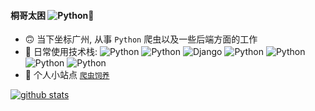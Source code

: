 #### 桐哥太困 ![Python](https://img.shields.io/badge/桐哥-2021-blue)👋

- 🙃 当下坐标广州, 从事 `Python` 爬虫以及一些后端方面的工作
- 🚀 日常使用技术栈: ![Python](https://img.shields.io/badge/Python-3.8-blue) 
![Python](https://img.shields.io/badge/Vue-3.0-green)
![Django](https://img.shields.io/badge/Django-3.0-brightgreen)
![Python](https://img.shields.io/badge/FastApi-latest-yellow) 
![Python](https://img.shields.io/badge/Mysql-5.7-blue) 
![Python](https://img.shields.io/badge/Docker-latest-orange) 
![Python](https://img.shields.io/badge/Scrapy-2.3.0-blue)
- 🤔 个人小站点 [`爬虫饲养`](http://159.75.96.72/)


[![github stats](https://github-readme-stats.vercel.app/api?username=PY-GZKY&show_icons=true)](https://github.com/PY-GZKY)
